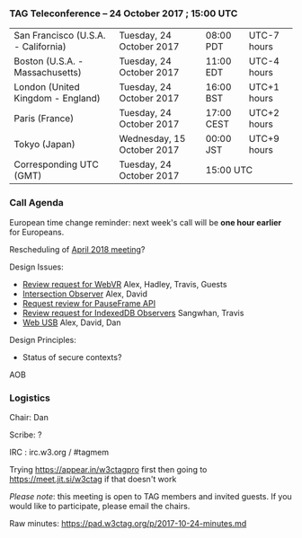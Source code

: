 ### TAG Teleconference – 24 October 2017 ; 15:00 UTC

<table>
<tr><td> San Francisco (U.S.A. - California) <td> Tuesday, 24 October 2017 <td> 08:00 PDT <td> UTC-7 hours
<tr><td> Boston (U.S.A. - Massachusetts) <td> Tuesday, 24 October 2017 <td> 11:00 EDT <td> UTC-4 hours
<tr><td> London (United Kingdom - England) <td> Tuesday, 24 October 2017 <td> 16:00 BST <td> UTC+1 hours
<tr><td> Paris (France) <td> Tuesday, 24 October 2017 <td> 17:00 CEST <td> UTC+2 hours
<tr><td> Tokyo (Japan) <td> Wednesday, 15 October 2017 <td> 00:00 JST <td> UTC+9 hours
<tr><td> Corresponding UTC (GMT) <td> Tuesday, 24 October 2017 <td colspan=2> 15:00 UTC
</table>

### Call Agenda

European time change reminder: next week's call will be **one hour earlier** for Europeans.

Rescheduling of [April 2018 meeting](https://github.com/w3ctag/meetings/tree/gh-pages/2018/04-tokyo)?

Design Issues:
* [Review request for WebVR](https://github.com/w3ctag/design-reviews/issues/185) Alex, Hadley, Travis, Guests
* [Intersection Observer](https://github.com/w3ctag/design-reviews/issues/197) Alex, David
* [Request review for PauseFrame API](https://github.com/w3ctag/design-reviews/issues/196)
* [Review request for IndexedDB Observers](https://github.com/w3ctag/design-reviews/issues/189) Sangwhan, Travis
* [Web USB](https://github.com/w3ctag/design-reviews/issues/108) Alex, David, Dan

Design Principles:
* Status of secure contexts?

AOB

### Logistics

Chair: Dan

Scribe: ?

IRC : irc.w3.org / #tagmem

Trying https://appear.in/w3ctagpro first then going to https://meet.jit.si/w3ctag if that doesn't work

*Please note*: this meeting is open to TAG members and invited guests. If you would like to participate, please email the chairs.

Raw minutes: https://pad.w3ctag.org/p/2017-10-24-minutes.md
